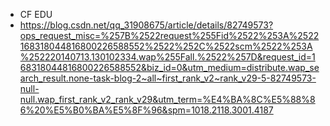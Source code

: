 - CF EDU
- <https://blog.csdn.net/qq_31908675/article/details/82749573?ops_request_misc=%257B%2522request%255Fid%2522%253A%2522168318044816800226588552%2522%252C%2522scm%2522%253A%252220140713.130102334.wap%255Fall.%2522%257D&request_id=168318044816800226588552&biz_id=0&utm_medium=distribute.wap_search_result.none-task-blog-2~all~first_rank_v2~rank_v29-5-82749573-null-null.wap_first_rank_v2_rank_v29&utm_term=%E4%BA%8C%E5%88%86%20%E5%B0%BA%E5%8F%96&spm=1018.2118.3001.4187>